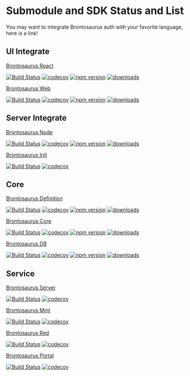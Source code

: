 # Submodule and SDK Status and List

You may want to integrate Brontosaurus auth with your favorite language, here is a link!

## UI Integrate

[Brontosaurus React](https://github.com/SudoDotDog/Brontosaurus-React)

[![Build Status](https://travis-ci.com/SudoDotDog/Brontosaurus-React.svg?branch=master)](https://travis-ci.com/SudoDotDog/Brontosaurus-React)
[![codecov](https://codecov.io/gh/SudoDotDog/Brontosaurus-React/branch/master/graph/badge.svg)](https://codecov.io/gh/SudoDotDog/Brontosaurus-React)
[![npm version](https://badge.fury.io/js/%40brontosaurus%2Freact.svg)](https://badge.fury.io/js/%40brontosaurus%2Freact)
[![downloads](https://img.shields.io/npm/dm/@brontosaurus/react.svg)](https://www.npmjs.com/package/@brontosaurus/react)

[Brontosaurus Web](https://github.com/SudoDotDog/Brontosaurus-Web)

[![Build Status](https://travis-ci.com/SudoDotDog/Brontosaurus-Web.svg?branch=master)](https://travis-ci.com/SudoDotDog/Brontosaurus-Web)
[![codecov](https://codecov.io/gh/SudoDotDog/Brontosaurus-Web/branch/master/graph/badge.svg)](https://codecov.io/gh/SudoDotDog/Brontosaurus-Web)
[![npm version](https://badge.fury.io/js/%40brontosaurus%2Fweb.svg)](https://badge.fury.io/js/%40brontosaurus%2Fweb)
[![downloads](https://img.shields.io/npm/dm/@brontosaurus/web.svg)](https://www.npmjs.com/package/@brontosaurus/web)

## Server Integrate

[Brontosaurus Node](https://github.com/SudoDotDog/Brontosaurus-Node)

[![Build Status](https://travis-ci.com/SudoDotDog/Brontosaurus-Node.svg?branch=master)](https://travis-ci.com/SudoDotDog/Brontosaurus-Node)
[![codecov](https://codecov.io/gh/SudoDotDog/Brontosaurus-Node/branch/master/graph/badge.svg)](https://codecov.io/gh/SudoDotDog/Brontosaurus-Node)
[![npm version](https://badge.fury.io/js/%40brontosaurus%2Fnode.svg)](https://badge.fury.io/js/%40brontosaurus%2Fnode)
[![downloads](https://img.shields.io/npm/dm/@brontosaurus/node.svg)](https://www.npmjs.com/package/@brontosaurus/node)

[Brontosaurus Init](https://github.com/SudoDotDog/Brontosaurus-Init)

[![Build Status](https://travis-ci.com/SudoDotDog/Brontosaurus-Init.svg?branch=master)](https://travis-ci.com/SudoDotDog/Brontosaurus-Init)
[![codecov](https://codecov.io/gh/SudoDotDog/Brontosaurus-Init/branch/master/graph/badge.svg)](https://codecov.io/gh/SudoDotDog/Brontosaurus-Init)

## Core

[Brontosaurus Definition](https://github.com/SudoDotDog/Brontosaurus-Definition)

[![Build Status](https://travis-ci.com/SudoDotDog/Brontosaurus-Definition.svg?branch=master)](https://travis-ci.com/SudoDotDog/Brontosaurus-Definition)
[![codecov](https://codecov.io/gh/SudoDotDog/Brontosaurus-Definition/branch/master/graph/badge.svg)](https://codecov.io/gh/SudoDotDog/Brontosaurus-Definition)
[![npm version](https://badge.fury.io/js/%40brontosaurus%2Fdefinition.svg)](https://badge.fury.io/js/%40brontosaurus%2Fdefinition)
[![downloads](https://img.shields.io/npm/dm/@brontosaurus/definition.svg)](https://www.npmjs.com/package/@brontosaurus/definition)

[Brontosaurus Core](https://github.com/SudoDotDog/Brontosaurus-Core)

[![Build Status](https://travis-ci.com/SudoDotDog/Brontosaurus-Core.svg?branch=master)](https://travis-ci.com/SudoDotDog/Brontosaurus-Core)
[![codecov](https://codecov.io/gh/SudoDotDog/Brontosaurus-Core/branch/master/graph/badge.svg)](https://codecov.io/gh/SudoDotDog/Brontosaurus-Core)
[![npm version](https://badge.fury.io/js/%40brontosaurus%2Fcore.svg)](https://badge.fury.io/js/%40brontosaurus%2Fcore)
[![downloads](https://img.shields.io/npm/dm/@brontosaurus/core.svg)](https://www.npmjs.com/package/@brontosaurus/core)

[Brontosaurus DB](https://github.com/SudoDotDog/Brontosaurus-DB)

[![Build Status](https://travis-ci.com/SudoDotDog/Brontosaurus-DB.svg?branch=master)](https://travis-ci.com/SudoDotDog/Brontosaurus-DB)
[![codecov](https://codecov.io/gh/SudoDotDog/Brontosaurus-DB/branch/master/graph/badge.svg)](https://codecov.io/gh/SudoDotDog/Brontosaurus-DB)
[![npm version](https://badge.fury.io/js/%40brontosaurus%2Fdb.svg)](https://www.npmjs.com/package/@brontosaurus/db)
[![downloads](https://img.shields.io/npm/dm/@brontosaurus/db.svg)](https://www.npmjs.com/package/@brontosaurus/db)

## Service

[Brontosaurus Server](https://github.com/SudoDotDog/Brontosaurus-Server)

[![Build Status](https://travis-ci.com/SudoDotDog/Brontosaurus-Server.svg?branch=master)](https://travis-ci.com/SudoDotDog/Brontosaurus-Server)
[![codecov](https://codecov.io/gh/SudoDotDog/Brontosaurus-Server/branch/master/graph/badge.svg)](https://codecov.io/gh/SudoDotDog/Brontosaurus-Server)

[Brontosaurus Mint](https://github.com/SudoDotDog/Brontosaurus-Mint)

[![Build Status](https://travis-ci.com/SudoDotDog/Brontosaurus-Mint.svg?branch=master)](https://travis-ci.com/SudoDotDog/Brontosaurus-Mint)
[![codecov](https://codecov.io/gh/SudoDotDog/Brontosaurus-Mint/branch/master/graph/badge.svg)](https://codecov.io/gh/SudoDotDog/Brontosaurus-Mint)

[Brontosaurus Red](https://github.com/SudoDotDog/Brontosaurus-Red)

[![Build Status](https://travis-ci.com/SudoDotDog/Brontosaurus-Red.svg?branch=master)](https://travis-ci.com/SudoDotDog/Brontosaurus-Red)
[![codecov](https://codecov.io/gh/SudoDotDog/Brontosaurus-Red/branch/master/graph/badge.svg)](https://codecov.io/gh/SudoDotDog/Brontosaurus-Red)

[Brontosaurus Portal](https://github.com/SudoDotDog/Brontosaurus-Portal)

[![Build Status](https://travis-ci.com/SudoDotDog/Brontosaurus-Portal.svg?branch=master)](https://travis-ci.com/SudoDotDog/Brontosaurus-Portal)
[![codecov](https://codecov.io/gh/SudoDotDog/Brontosaurus-Portal/branch/master/graph/badge.svg)](https://codecov.io/gh/SudoDotDog/Brontosaurus-Portal)
